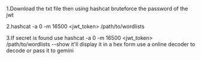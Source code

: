 1.Download the txt file then using hashcat bruteforce the password of the jwt 

2.hashcat -a 0 -m 16500 <jwt_token> /path/to/wordlists

3.If secret is found use hashcat -a 0 -m 16500 <jwt_token> /path/to/wordlists --show it'll display it in a hex form use a online decoder to decode or pass it to gemini
